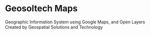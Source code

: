 Geosoltech Maps
=======

Geographic Information System using Google Maps, and Open Layers Created by Geospatial Solutions and Technology